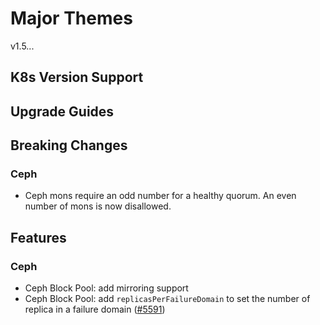 # Major Themes

v1.5...

## K8s Version Support

## Upgrade Guides

## Breaking Changes

### Ceph

- Ceph mons require an odd number for a healthy quorum. An even number of mons is now disallowed.

## Features

### Ceph

* Ceph Block Pool: add mirroring support
* Ceph Block Pool: add `replicasPerFailureDomain` to set the number of replica in a failure domain ([#5591](https://github.com/rook/rook/issues/5591))
